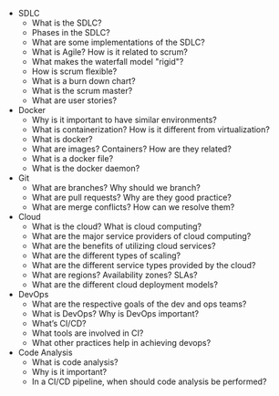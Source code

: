 * SDLC
    * What is the SDLC? 
    * Phases in the SDLC? 
    * What are some implementations of the SDLC? 
    * What is Agile? How is it related to scrum?
    * What makes the waterfall model "rigid"?
    * How is scrum flexible?
    * What is a burn down chart?
    * What is the scrum master?
    * What are user stories?
* Docker
    * Why is it important to have similar environments? 
    * What is containerization? How is it different from virtualization?
    * What is docker?
    * What are images? Containers? How are they related? 
    * What is a docker file?
    * What is the docker daemon?
* Git
    * What are branches? Why should we branch? 
    * What are pull requests? Why are they good practice?
    * What are merge conflicts? How can we resolve them?
* Cloud
    * What is the cloud? What is cloud computing? 
    * What are the major service providers of cloud computing? 
    * What are the benefits of utilizing cloud services? 
    * What are the different types of scaling? 
    * What are the different service types provided by the cloud? 
    * What are regions? Availability zones? SLAs? 
    * What are the different cloud deployment models?
* DevOps
    * What are the respective goals of the dev and ops teams? 
    * What is DevOps? Why is DevOps important?
    * What’s CI/CD? 
    * What tools are involved in CI?
    * What other practices help in achieving devops?
* Code Analysis 
    * What is code analysis? 
    * Why is it important? 
    * In a CI/CD pipeline, when should code analysis be performed?